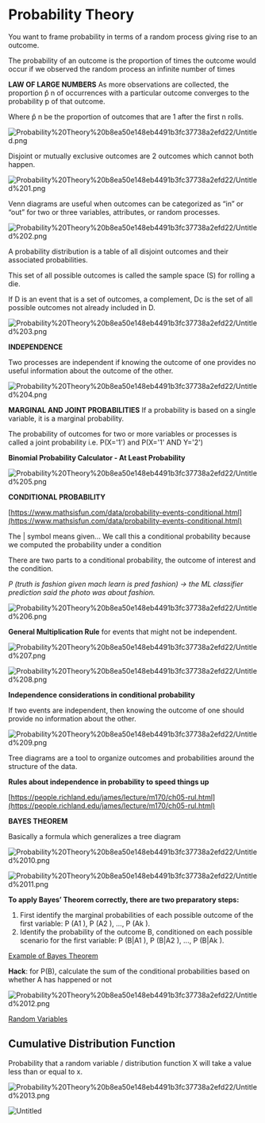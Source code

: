 # Probability Theory

You want to frame probability in terms of a random process giving rise to an outcome.

The probability of an outcome is the proportion of times the outcome would occur if we
observed the random process an infinite number of times

**LAW OF LARGE NUMBERS**
As more observations are collected, the proportion p̂ n of occurrences with a particular outcome
converges to the probability p of that outcome.

Where  p̂ n be the proportion of outcomes that are 1 after the first n rolls.

![Probability%20Theory%20b8ea50e148eb4491b3fc37738a2efd22/Untitled.png](Probability%20Theory%20b8ea50e148eb4491b3fc37738a2efd22/Untitled.png)

Disjoint or mutually exclusive outcomes are 2 outcomes which cannot both happen.

![Probability%20Theory%20b8ea50e148eb4491b3fc37738a2efd22/Untitled%201.png](Probability%20Theory%20b8ea50e148eb4491b3fc37738a2efd22/Untitled%201.png)

Venn diagrams are useful when outcomes can be categorized as “in” or “out” for two or three
variables, attributes, or random processes.

![Probability%20Theory%20b8ea50e148eb4491b3fc37738a2efd22/Untitled%202.png](Probability%20Theory%20b8ea50e148eb4491b3fc37738a2efd22/Untitled%202.png)

A probability distribution is a table of all disjoint outcomes and their associated probabilities.

This set of all possible outcomes is called the sample space (S) for rolling a die.

If D is an event that is a set of outcomes, a complement, Dc is the set of all possible outcomes not already included in D.

![Probability%20Theory%20b8ea50e148eb4491b3fc37738a2efd22/Untitled%203.png](Probability%20Theory%20b8ea50e148eb4491b3fc37738a2efd22/Untitled%203.png)

**INDEPENDENCE** 

Two processes are independent if knowing the outcome of one provides no useful information
about the outcome of the other.

![Probability%20Theory%20b8ea50e148eb4491b3fc37738a2efd22/Untitled%204.png](Probability%20Theory%20b8ea50e148eb4491b3fc37738a2efd22/Untitled%204.png)

**MARGINAL AND JOINT PROBABILITIES**
If a probability is based on a single variable, it is a marginal probability. 

The probability of outcomes for two or more variables or processes is called a joint probability i.e. P(X='1') and P(X='1' AND Y='2')

**Binomial Probability Calculator - At Least Probability**

![Probability%20Theory%20b8ea50e148eb4491b3fc37738a2efd22/Untitled%205.png](Probability%20Theory%20b8ea50e148eb4491b3fc37738a2efd22/Untitled%205.png)

**CONDITIONAL PROBABILITY**

[https://www.mathsisfun.com/data/probability-events-conditional.html](https://www.mathsisfun.com/data/probability-events-conditional.html)

The | symbol means given... We call this a conditional probability because we computed the probability under a condition

There are two parts to a conditional probability, the outcome of interest and the condition.

*P (truth is fashion given mach learn is pred fashion) → the ML classifier prediction said the photo was about fashion.*

![Probability%20Theory%20b8ea50e148eb4491b3fc37738a2efd22/Untitled%206.png](Probability%20Theory%20b8ea50e148eb4491b3fc37738a2efd22/Untitled%206.png)

**General Multiplication Rule** for events that might not be independent.

![Probability%20Theory%20b8ea50e148eb4491b3fc37738a2efd22/Untitled%207.png](Probability%20Theory%20b8ea50e148eb4491b3fc37738a2efd22/Untitled%207.png)

![Probability%20Theory%20b8ea50e148eb4491b3fc37738a2efd22/Untitled%208.png](Probability%20Theory%20b8ea50e148eb4491b3fc37738a2efd22/Untitled%208.png)

**Independence considerations in conditional probability**

If two events are independent, then knowing the outcome of one should provide no information
about the other.

![Probability%20Theory%20b8ea50e148eb4491b3fc37738a2efd22/Untitled%209.png](Probability%20Theory%20b8ea50e148eb4491b3fc37738a2efd22/Untitled%209.png)

Tree diagrams are a tool to organize outcomes and probabilities around the structure of the
data.

**Rules about independence in probability to speed things up**

[https://people.richland.edu/james/lecture/m170/ch05-rul.html](https://people.richland.edu/james/lecture/m170/ch05-rul.html)

**BAYES THEOREM**

Basically a formula which generalizes a tree diagram

![Probability%20Theory%20b8ea50e148eb4491b3fc37738a2efd22/Untitled%2010.png](Probability%20Theory%20b8ea50e148eb4491b3fc37738a2efd22/Untitled%2010.png)

![Probability%20Theory%20b8ea50e148eb4491b3fc37738a2efd22/Untitled%2011.png](Probability%20Theory%20b8ea50e148eb4491b3fc37738a2efd22/Untitled%2011.png)

**To apply Bayes’ Theorem correctly, there are two preparatory steps:**

1. First identify the marginal probabilities of each possible outcome of the first variable: P (A1 ), P (A2 ), ..., P (Ak ).
2. Identify the probability of the outcome B, conditioned on each possible scenario for the first variable: P (B|A1 ), P (B|A2 ), ..., P (B|Ak ).

[Example of Bayes Theorem](Probability%20Theory%20b8ea50e148eb4491b3fc37738a2efd22/Example%20of%20Bayes%20Theorem%20cfd4f8e6075c4ba3862dcd9c501b5651.md)

**Hack**: for P(B), calculate the sum of the conditional probabilities based on whether A has happened or not

![Probability%20Theory%20b8ea50e148eb4491b3fc37738a2efd22/Untitled%2012.png](Probability%20Theory%20b8ea50e148eb4491b3fc37738a2efd22/Untitled%2012.png)

[Random Variables](Probability%20Theory%20b8ea50e148eb4491b3fc37738a2efd22/Random%20Variables%20de0d5a2dcdc34ea99cdc6c1d33315d21.md)

## Cumulative Distribution Function

Probability that a random variable / distribution function X will take a value less than or equal to x. 

![Probability%20Theory%20b8ea50e148eb4491b3fc37738a2efd22/Untitled%2013.png](Probability%20Theory%20b8ea50e148eb4491b3fc37738a2efd22/Untitled%2013.png)

![Untitled](Probability%20Theory%20b8ea50e148eb4491b3fc37738a2efd22/Untitled%2014.png)